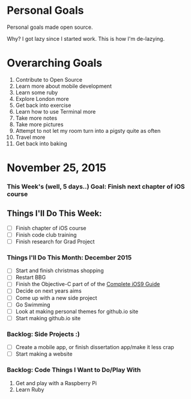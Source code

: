 Personal Goals
==============

Personal goals made open source.

Why? I got lazy since I started work. This is how I'm de-lazying.

# Overarching Goals
1. Contribute to Open Source
2. Learn more about mobile development
3. Learn some ruby
4. Explore London more
5. Get back into exercise 
6. Learn how to use Terminal more
7. Take more notes 
8. Take more pictures
9. Attempt to not let my room turn into a pigsty quite as often
10. Travel more
11. Get back into baking

# November 25, 2015

### This Week's (well, 5 days..) Goal: Finish next chapter of iOS course

## Things I'll Do This Week:
- [ ] Finish chapter of iOS course
- [ ] Finish code club training
- [ ] Finish research for Grad Project

### Things I'll Do This Month: December 2015
- [ ] Start and finish christmas shopping
- [ ] Restart BBG
- [ ] Finish the Objective-C part of of the <a href="https://www.udemy.com/the-complete-ios-9-xcode-7-guide-make-20-applications/"> Complete iOS9 Guide</a>
- [ ] Decide on next years aims
- [ ] Come up with a new side project
- [ ] Go Swimming
- [ ] Look at making personal themes for github.io site
- [ ] Start making github.io site

### Backlog: Side Projects :)
- [ ] Create a mobile app, or finish dissertation app/make it less crap
- [ ] Start making a website

### Backlog: Code Things I Want to Do/Play With
1. Get and play with a Raspberry Pi
2. Learn Ruby
